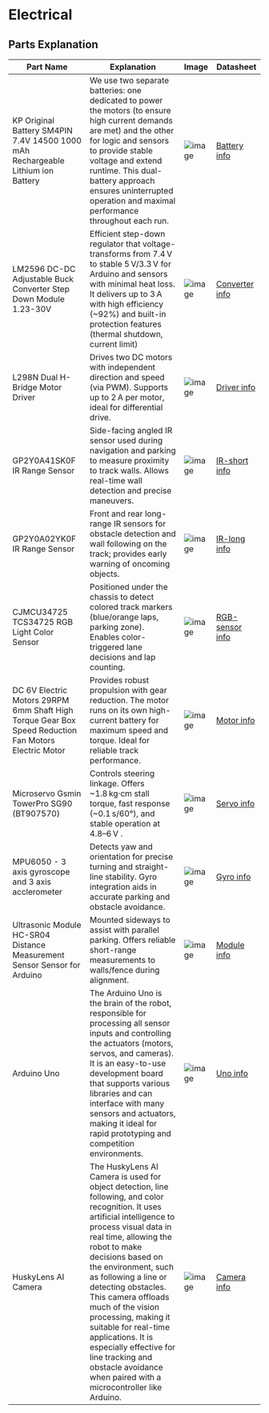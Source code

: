 Electrical
====


## Parts Explanation
| Part Name  | Explanation |Image |Datasheet |
| ------------- | ------------- | -------------|  -------------|
| KP Original Battery SM4PIN 7.4V 14500 1000 mAh Rechargeable Lithium ion Battery  | We use two separate batteries: one dedicated to power the motors (to ensure high current demands are met) and the other for logic and sensors to provide stable voltage and extend runtime. This dual-battery approach ensures uninterrupted operation and maximal performance throughout each run. | ![image ](https://drive.google.com/uc?export=view&id=1kfdiVbTWhyWyHCSF2aAfYXwkoSjrG1Fu) | [Battery info](https://drive.google.com/file/d/101DzGu5EzcAxYh6TOjcE5cMqyZhhWK4a/view?usp=drive_link) |
| LM2596 DC-DC Adjustable Buck Converter Step Down Module 1.23-30V  | Efficient step-down regulator that voltage-transforms from 7.4 V to stable 5 V/3.3 V for Arduino and sensors with minimal heat loss. It delivers up to 3 A with high efficiency (~92%) and built-in protection features (thermal shutdown, current limit) |![image](https://drive.google.com/uc?export=view&id=1IY64IZBimiTXVq3Kx2tvubgiA2Bl6Qe3) | [Converter info](https://drive.google.com/file/d/1DU4Vj5YR4WdQQUpHlZZlt65yCiX3zhlN/view?usp=drive_link) |
| L298N Dual H-Bridge Motor Driver| Drives two DC motors with independent direction and speed (via PWM). Supports up to 2 A per motor, ideal for differential drive. | ![image](https://drive.google.com/uc?export=view&id=1tXrZfk9EezPFPw6wGRVEAbeEguXa9JIU) | [Driver info](https://drive.google.com/file/d/1fHMMcya04fUpI6nk4BjJkIr6J9Zz-DXg/view?usp=drive_link) |
| GP2Y0A41SK0F IR Range Sensor | Side-facing angled IR sensor used during navigation and parking to measure proximity to track walls. Allows real-time wall detection and precise maneuvers. | ![image](https://drive.google.com/uc?export=view&id=1xwOx8zZHTQgf1Wjt1V4txaGHvYAQ8lT-) | [IR-short info](https://drive.google.com/file/d/1aM6MXRHya_D3TUzTotCGCCmig4o8krMb/view?usp=drive_link) |
| GP2Y0A02YK0F IR Range Sensor| 	Front and rear long-range IR sensors for obstacle detection and wall following on the track; provides early warning of oncoming objects. | ![image](https://drive.google.com/uc?export=view&id=1F55yUT20tSSz39H0R63rNhZXxBJJ9XJZ) | [IR-long info](https://drive.google.com/file/d/1bB1XIix22ScAaPqFvCIxi2RFNQ5l2OBf/view?usp=drive_link) |
| CJMCU34725 TCS34725 RGB Light Color Sensor| Positioned under the chassis to detect colored track markers (blue/orange laps, parking zone). Enables color-triggered lane decisions and lap counting. | ![image](https://drive.google.com/uc?export=view&id=1D3hcOZrf5F4I4LHi9Mp_u0nN94aHiGuu) | [RGB-sensor info](https://drive.google.com/file/d/10gYpOyATlwbxv02iaKIct0FGjtecPAY_/view?usp=drive_link) |
| DC 6V Electric Motors 29RPM 6mm Shaft High Torque Gear Box Speed Reduction Fan Motors Electric Motor| Provides robust propulsion with gear reduction. The motor runs on its own high-current battery for maximum speed and torque. Ideal for reliable track performance. | ![image](https://drive.google.com/uc?export=view&id=1ybWaDzC_cinArdB4cHRGsbbjlKYPTn5r) | [Motor info](https://drive.google.com/file/d/12AjVPKLwKNanmknCHTcgxABMLr8cLhbi/view?usp=drive_link) |
| Microservo Gsmin TowerPro SG90 (BT907570) | Controls steering linkage. Offers ~1.8 kg·cm stall torque, fast response (~0.1 s/60°), and stable operation at 4.8–6 V . | ![image](https://drive.google.com/uc?export=view&id=12YB7SkZg-SKjs5M_Nsm6QyPDyY2nTXtF) | [Servo info](https://drive.google.com/file/d/1vyPYrJwvNx0Hhyvlui3Ffj3ZowwJ53S8/view?usp=drive_link) |
| MPU6050 - 3 axis gyroscope and 3 axis acclerometer| Detects yaw and orientation for precise turning and straight-line stability. Gyro integration aids in accurate parking and obstacle avoidance. | ![image](https://drive.google.com/uc?export=view&id=1AmbqXg5adtF_ad26dOOWkO59S26QTGBE) | [Gyro info](https://drive.google.com/file/d/1kj9dtwB0UNeaH2I1UUXlXUjNk1ua7Vgd/view?usp=drive_link) |
| Ultrasonic Module HC-SR04 Distance Measurement Sensor Sensor for Arduino| Mounted sideways to assist with parallel parking. Offers reliable short-range measurements to walls/fence during alignment. | ![image](https://drive.google.com/uc?export=view&id=1oVq5CuIJBpn_x2iV9vw5AWjzw2FTgU8f) | [Module info](https://drive.google.com/file/d/1NJxbTwgW0IJMpzUcdB6wDNSZWEB__IM4/view?usp=drive_link) |
| Arduino Uno | The Arduino Uno is the brain of the robot, responsible for processing all sensor inputs and controlling the actuators (motors, servos, and cameras). It is an easy-to-use development board that supports various libraries and can interface with many sensors and actuators, making it ideal for rapid prototyping and competition environments. | ![image](https://drive.google.com/uc?export=view&id=1ueKYDqAqAWMduv0KdD1EX3oH6jArNXLT) | [Uno info](https://drive.google.com/file/d/14tGvZ3m8jYvOCDcaG5elGJZtYnlgIbcy/view?usp=drive_link) |
| HuskyLens AI Camera | 	The HuskyLens AI Camera is used for object detection, line following, and color recognition. It uses artificial intelligence to process visual data in real time, allowing the robot to make decisions based on the environment, such as following a line or detecting obstacles. This camera offloads much of the vision processing, making it suitable for real-time applications. It is especially effective for line tracking and obstacle avoidance when paired with a microcontroller like Arduino. | ![image](https://drive.google.com/uc?export=view&id=1_YQLQX0rSTZfo8hzB6r0pkvx1vcfkECd) | [Camera info](https://drive.google.com/file/d/1IVms7o1F5SZyYoh3INiyrY3oaIfru7Dw/view?usp=drive_link) |
